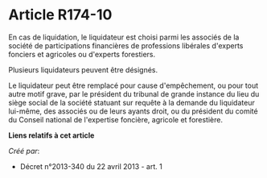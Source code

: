 # Article R174-10

En cas de liquidation, le liquidateur est choisi parmi les associés de la société de participations financières de
professions libérales d'experts fonciers et agricoles ou d'experts forestiers. 

Plusieurs liquidateurs peuvent être désignés. 

Le liquidateur peut être remplacé pour cause d'empêchement, ou pour tout autre motif grave, par le président du tribunal de
grande instance du lieu du siège social de la société statuant sur requête à la demande du liquidateur lui-même, des associés
ou de leurs ayants droit, ou du président du comité du Conseil national de l'expertise foncière, agricole et forestière.

**Liens relatifs à cet article**

_Créé par_:

  - Décret n°2013-340 du 22 avril 2013 - art. 1
